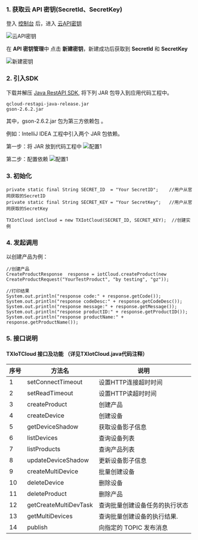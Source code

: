### 1. 获取云 API 密钥(SecretId、SecretKey)

登入 [控制台](http://console.tce.fsphere.cn/iotcloud) 后，进入 [云API密钥](http://console.tce.fsphere.cn/cam/capi)

![云API密钥](http://imgcache.tce.fsphere.cn/static/mc.qcloudimg.com/static/img/62352850496e6184f6a74f496f8d8638/miyao1.png)

在 **API 密钥管理**中 点击 **新建密钥**，新建成功后获取到 **SecretId** 和 **SecretKey**

![新建密钥](http://imgcache.tce.fsphere.cn/static/mc.qcloudimg.com/static/img/81d74a87132a2b8e92989bd4abd32278/miyao2.png)


### 2. 引入SDK

下载并解压 [Java RestAPI SDK](http://imgcache.tce.fsphere.cn/static/mc.qcloudimg.com/static/archive/3421d16447a99bebf042880b7fadc8e1/qcloud-restapi-java-release-1.0.0.zip), 将下列 JAR 包导入到应用代码工程中。

```
qcloud-restapi-java-release.jar
gson-2.6.2.jar
```

其中，gson-2.6.2.jar 包为第三方依赖包 。


例如：IntelliJ IDEA 工程中引入两个 JAR 包依赖。


第一步：将 JAR 放到代码工程中
![配置1](http://imgcache.tce.fsphere.cn/static/mc.qcloudimg.com/static/img/d7bc0f601398e989c759d553ab3f3d07/restapi-java-config-step1.png
)


第二步：配置依赖
![配置1](http://imgcache.tce.fsphere.cn/static/mc.qcloudimg.com/static/img/be64061452a5e2ce92d6534cef2aa281/restapi-java-config-step2.png)

 
### 3. 初始化

```
private static final String SECRET_ID  = "Your SecretID";    //用户从官网获取的SecretID
private static final String SECRET_KEY = "Your SecretKey";   //用户从官网获取的SecretKey

TXIotCloud iotCloud = new TXIotCloud(SECRET_ID, SECRET_KEY);  //创建实例
```
 

### 4. 发起调用
以创建产品为例：

```
//创建产品 
CreateProductResponse  response = iotCloud.createProduct(new CreateProductRequest("YourTestProduct", "by testing", "gz"));

//打印结果
System.out.println("response code:" + response.getCode());
System.out.println("response codeDesc:" + response.getCodeDesc());
System.out.println("response message:" + response.getMessage());
System.out.println("response productID:" + response.getProductID());
System.out.println("response productName:" + response.getProductName());
```



### 5. 接口说明
####  TXIoTCloud 接口及功能 （详见TXIotCloud.java代码注释）

| 序号  |         方法名         | 说明                          |
| ---- | --------------------- | ------------------------------|
| 1    | setConnectTimeout     | 设置HTTP连接超时时间             |
| 2    | setReadTimeout        | 设置HTTP读超时时间              |
| 3    | createProduct         | 创建产品                       |
| 4    | createDevice          | 创建设备                       |
| 5    | getDeviceShadow       | 获取设备影子信息                |
| 6    | listDevices           | 查询设备列表                    |
| 7    | listProducts          | 查询产品列表                    |
| 8    | updateDeviceShadow    | 更新设备影子信息                 |
| 9    | createMultiDevice     | 批量创建设备                    |
| 10   | deleteDevice          | 删除设备                        |
| 11   | deleteProduct         | 删除产品                        |
| 12   | getCreateMultiDevTask | 查询批量创建设备任务的执行状态      |
| 13   | getMultiDevices       | 查询批量创建设备的执行结果.        |
| 14   | publish               | 向指定的 TOPIC 发布消息          |


